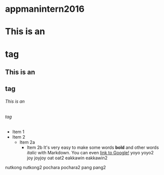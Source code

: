 
# appmanintern2016# This is an <h1> tag## This is an <h2> tag###### This is an <h6> tag* Item 1* Item 2  * Item 2a    * Item 2bIt's very easy to make some words **bold** and other words *italic* with Markdown. You can even [link to Google!](http://google.com)yoyoyoyo2joyjoyjoy
oat
oat2
eakkawin
eakkawin2
nutkongnutkong2
pochara pochara2
pang pang2
